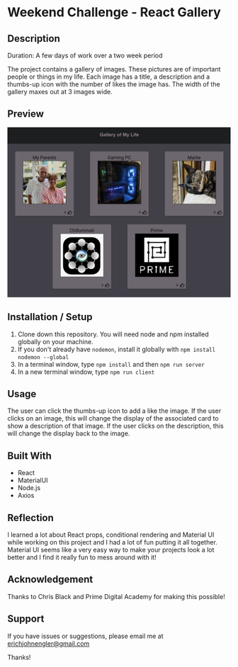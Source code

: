 # Weekend Challenge - React Gallery

## Description

Duration: A few days of work over a two week period

The project contains a gallery of images. These pictures are of important people or things in my life. Each image has a title, a description and a thumbs-up icon with the number of likes the image has. The width of the gallery maxes out at 3 images wide.

## Preview

![preview](./public/images/preview.png)

## Installation / Setup

1. Clone down this repository. You will need node and npm installed globally on your machine.
2. If you don't already have `nodemon`, install it globally with `npm install nodemon --global`
3. In a terminal window, type `npm install` and then `npm run server`
4. In a new terminal window, type `npm run client`

## Usage

The user can click the thumbs-up icon to add a like the image. If the user clicks on an image, this will change the display of the associated card to show a description of that image. If the user clicks on the description, this will change the display back to the image.

## Built With

- React
- MaterialUI
- Node.js
- Axios

## Reflection

I learned a lot about React props, conditional rendering and Material UI while working on this project and I had a lot of fun putting it all together. Material UI seems like a very easy way to make your projects look a lot better and I find it really fun to mess around with it! 

## Acknowledgement

Thanks to Chris Black and Prime Digital Academy for making this possible!

## Support

If you have issues or suggestions, please email me at erichjohnengler@gmail.com

Thanks!
